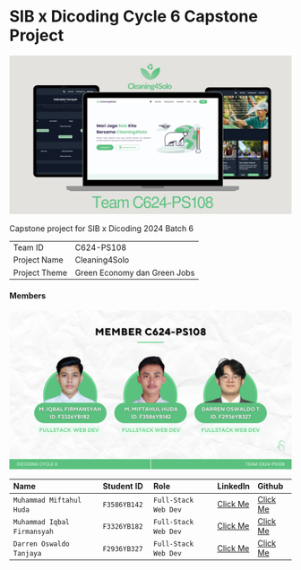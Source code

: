 # SIB x Dicoding Cycle 6 Capstone Project

![Website Preview](https://github.com/cleaning4solo/.github/blob/main/cleaning4soloCover.png?raw=true?raw=true)

Capstone project for SIB x Dicoding 2024 Batch 6

<table>
  <tr>
    <td>Team ID</td>
    <td>C624-PS108</td>
  </tr>
  <tr>
    <td>Project Name</td>
    <td>Cleaning4Solo</td>
  </tr>
  <tr>
    <td>Project Theme</td>
    <td>Green Economy dan Green Jobs</td>
  </tr>
</table>

#### Members

![Team Members](https://github.com/cleaning4solo/.github/blob/main/team-cleaning4solo.png?raw=true?raw=true)

| Name | Student ID | Role | LinkedIn | Github |
| :------------------ | :------------- | :------------------ | :------------------ | :------------------ |
| `Muhammad Miftahul Huda` | `F3586YB142` | `Full-Stack Web Dev` | [Click Me](LinkedInLink) | [Click Me](GitHubLink) |
| `Muhammad Iqbal Firmansyah` | `F3326YB182` | `Full-Stack Web Dev` | [Click Me](LinkedInLink) | [Click Me](GitHubLink) |
| `Darren Oswaldo Tanjaya` | `F2936YB327 ` | `Full-Stack Web Dev` | [Click Me](LinkedInLink) | [Click Me](GitHubLink) |
